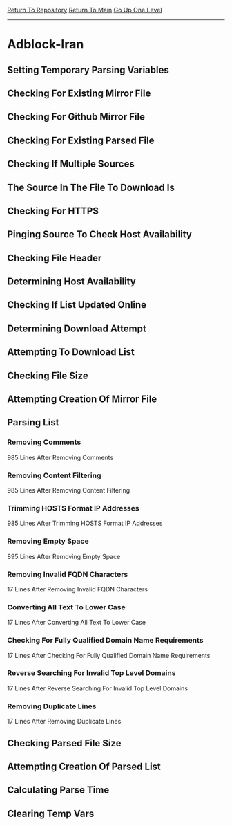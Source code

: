 [Return To Repository](https://github.com/deathbybandaid/piholeparser/)
[Return To Main](https://github.com/deathbybandaid/piholeparser/blob/master/RecentRunLogs/Mainlog.md)
[Go Up One Level](https://github.com/deathbybandaid/piholeparser/blob/master/RecentRunLogs/TopLevelScripts/30-Processing-External-Blacklists.md)
____________________________________
# Adblock-Iran
## Setting Temporary Parsing Variables
## Checking For Existing Mirror File
## Checking For Github Mirror File
## Checking For Existing Parsed File
## Checking If Multiple Sources
## The Source In The File To Download Is
## Checking For HTTPS
## Pinging Source To Check Host Availability
## Checking File Header
## Determining Host Availability
## Checking If List Updated Online
## Determining Download Attempt
## Attempting To Download List
## Checking File Size
## Attempting Creation Of Mirror File
## Parsing List
### Removing Comments
985 Lines After Removing Comments
### Removing Content Filtering
985 Lines After Removing Content Filtering
### Trimming HOSTS Format IP Addresses
985 Lines After Trimming HOSTS Format IP Addresses
### Removing Empty Space
895 Lines After Removing Empty Space
### Removing Invalid FQDN Characters
17 Lines After Removing Invalid FQDN Characters
### Converting All Text To Lower Case
17 Lines After Converting All Text To Lower Case
### Checking For Fully Qualified Domain Name Requirements
17 Lines After Checking For Fully Qualified Domain Name Requirements
### Reverse Searching For Invalid Top Level Domains
17 Lines After Reverse Searching For Invalid Top Level Domains
### Removing Duplicate Lines
17 Lines After Removing Duplicate Lines
## Checking Parsed File Size
## Attempting Creation Of Parsed List
## Calculating Parse Time
## Clearing Temp Vars
